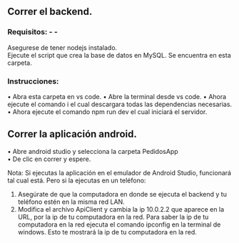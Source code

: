 ## Correr el backend.  

### Requisitos:   - - 

Asegurese de tener nodejs instalado.  
Ejecute el script que crea la base de datos en MySQL. Se encuentra en esta carpeta. 

### Instrucciones:  

• Abra esta carpeta en vs code.
• Abre la terminal desde vs code.
• Ahora ejecute el comando i el cual descargara todas las dependencias necesarias.  
• Ahora ejecute el comando npm run dev el cual iniciará el servidor.  

## Correr la aplicación android.  

• Abre android studio y selecciona la carpeta PedidosApp  
• De clic en correr y espere.   

Nota: Si ejecutas la aplicación en el emulador de Android Studio, funcionará tal cual está. Pero si la 
ejecutas en un teléfono:  

1. Asegúrate de que la computadora en donde se ejecuta el backend y tu teléfono estén en 
la misma red LAN.  
2. Modifica el archivo ApiClient y cambia la ip 10.0.2.2 que aparece en la URL, por la ip de tu 
computadora en la red. Para saber la ip de tu computadora en la red ejecuta el comando 
ipconfig en la terminal de windows. Esto te mostrará la ip de tu computadora en la red.  